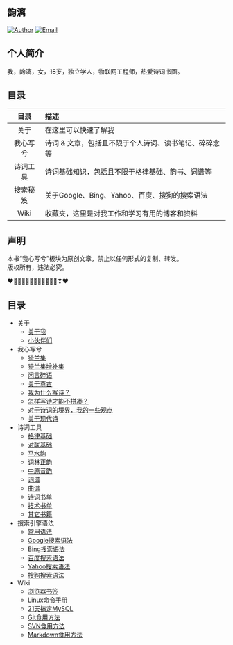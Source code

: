 ## 韵漓

[![Author](https://img.shields.io/badge/author-yunli-blue.svg?style=flat-square)](https://yunlihub.top) [![Email](https://img.shields.io/badge/Email%20me-yunlihub@gmail.com-green.svg?style=flat-square)](mailto:yunlihub@gmail.com)

## 个人简介

我，韵漓，女，<s>18岁</s>，独立学人，物联网工程师，热爱诗词书画。

## 目录

| 目录 | 描述 |
| :---: | :--- |
| 关于 | 在这里可以快速了解我 |
| 我心写兮 | 诗词 & 文章，包括且不限于个人诗词、读书笔记、碎碎念等 |
| 诗词工具 | 诗词基础知识，包括且不限于格律基础、韵书、词谱等 |
| 搜索秘笈 | 关于Google、Bing、Yahoo、百度、搜狗的搜索语法 |
| Wiki | 收藏夹，这里是对我工作和学习有用的博客和资料 |

## 声明

本书“我心写兮”板块为原创文章，禁止以任何形式的复制、转发。  
版权所有，违法必究。

❤️💛💚💙💜💕💞💓💗💖💘💝❣❤

## 目录

- 关于
  - [关于我](关于/About.md)
  - [小伙伴们](关于/Friends.md)
- 我心写兮
  - [猗兰集](我心写兮/01猗兰集.md)
  - [猗兰集增补集](我心写兮/02猗兰集增补集.md)
  - [闲言碎语](我心写兮/闲言碎语.md)
  - [关于尊古](我心写兮/01尊古.md)
  - [我为什么写诗？](我心写兮/02我为什么写诗？.md)
  - [怎样写诗才能不拼凑？](我心写兮/03怎样写诗才能不拼凑？.md)
  - [对于诗词的境界，我的一些观点](我心写兮/04对于诗词的境界，我的一些观点.md)
  - [关于现代诗](我心写兮/05关于现代诗.md)
- 诗词工具
  - [格律基础](诗词工具/01格律基础.md)
  - [对联基础](诗词工具/02对联基础.md) 
  - [平水韵](https://sou-yun.cn/QR.aspx)
  - [词林正韵](https://sou-yun.cn/QR.aspx?ci=*)
  - [中原音韵](https://sou-yun.cn/zyqr.aspx)
  - [词谱](https://sou-yun.cn/QueryCiTune.aspx)
  - [曲谱](https://sou-yun.cn/QueryQuTune.aspx)
  - [诗词书单](诗词工具/01诗词.md)
  - [技术书单](诗词工具/02技术.md)
  - [其它书籍](诗词工具/03其它.md)
- 搜索引擎语法
  - [常用语法](搜索引擎语法/常用语法.md)
  - [Google搜索语法](搜索引擎语法/Google搜索语法.md)
  - [Bing搜索语法](搜索引擎语法/Bing搜索语法.md)
  - [百度搜索语法](搜索引擎语法/百度搜索语法.md)
  - [Yahoo搜索语法](搜索引擎语法/Yahoo搜索语法.md)
  - [搜狗搜索语法](搜索引擎语法/搜狗搜索语法.md)
- Wiki
  - [浏览器书签](Wiki/Bookmarks.md)
  - [Linux命令手册](https://www.linuxcool.com/)
  - [21天搞定MySQL](Wiki/21天搞定MySQL.md)
  - [Git食用方法](Wiki/Gitの食用方法.md)
  - [SVN食用方法](Wiki/SVNの食用方法.md)
  - [Markdown食用方法](Wiki/Markdownの食用方法.md)
